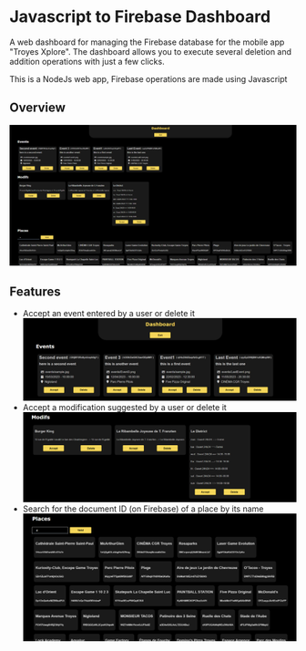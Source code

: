 # Javascript to Firebase Dashboard

A web dashboard for managing the Firebase database for the mobile app "Troyes Xplore". The dashboard allows you to execute several deletion and addition operations with just a few clicks.

This is a NodeJs web app, Firebase operations are made using Javascript

## Overview

![App Screenshot](./readme/overview.PNG)

## Features

- Accept an event entered by a user or delete it
![App Screenshot](./readme/events.PNG)
- Accept a modification suggested by a user or delete it
![App Screenshot](./readme/modifs.PNG)
- Search for the document ID (on Firebase) of a place by its name
![App Screenshot](./readme/place.PNG)
